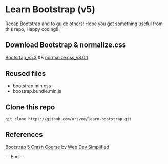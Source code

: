 # Learn Bootstrap (v5)

Recap Bootstrap and to guide others! Hope you get something useful from this repo, Happy coding!!!

## Download Bootstrap & normalize.css

[Bootsrtap_v5.3](https://getbootstrap.com/docs/5.3/getting-started/download/) && [normalize.css_v8.0.1](https://necolas.github.io/normalize.css/)

## Reused files

* bootstrap.min.css
* boostrap.bundle.min.js

## Clone this repo

```
git clone https://github.com/ursvee/learn-bootstrap.git
```

## References

[Bootstrap 5 Crash Course](https://www.youtube.com/watch?v=Jyvffr3aCp0&t=401s) by [Web Dev Simplified](https://www.youtube.com/@WebDevSimplified)

-- End --